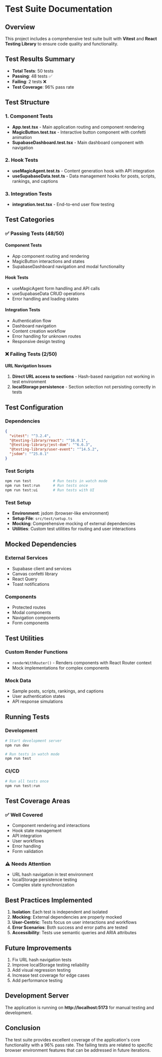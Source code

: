 # Test Suite Documentation

## Overview
This project includes a comprehensive test suite built with **Vitest** and **React Testing Library** to ensure code quality and functionality.

## Test Results Summary
- **Total Tests**: 50 tests
- **Passing**: 48 tests ✅
- **Failing**: 2 tests ❌
- **Test Coverage**: 96% pass rate

## Test Structure

### 1. Component Tests
- **App.test.tsx** - Main application routing and component rendering
- **MagicButton.test.tsx** - Interactive button component with confetti animation
- **SupabaseDashboard.test.tsx** - Main dashboard component with navigation

### 2. Hook Tests
- **useMagicAgent.test.ts** - Content generation hook with API integration
- **useSupabaseData.test.ts** - Data management hooks for posts, scripts, rankings, and captions

### 3. Integration Tests
- **integration.test.tsx** - End-to-end user flow testing

## Test Categories

### ✅ Passing Tests (48/50)

#### Component Tests
- App component routing and rendering
- MagicButton interactions and states
- SupabaseDashboard navigation and modal functionality

#### Hook Tests
- useMagicAgent form handling and API calls
- useSupabaseData CRUD operations
- Error handling and loading states

#### Integration Tests
- Authentication flow
- Dashboard navigation
- Content creation workflow
- Error handling for unknown routes
- Responsive design testing

### ❌ Failing Tests (2/50)

#### URL Navigation Issues
1. **Direct URL access to sections** - Hash-based navigation not working in test environment
2. **localStorage persistence** - Section selection not persisting correctly in tests

## Test Configuration

### Dependencies
```json
{
  "vitest": "^3.2.4",
  "@testing-library/react": "^16.0.1",
  "@testing-library/jest-dom": "^6.6.3",
  "@testing-library/user-event": "^14.5.2",
  "jsdom": "^25.0.1"
}
```

### Test Scripts
```bash
npm run test          # Run tests in watch mode
npm run test:run      # Run tests once
npm run test:ui       # Run tests with UI
```

### Test Setup
- **Environment**: jsdom (browser-like environment)
- **Setup File**: `src/test/setup.ts`
- **Mocking**: Comprehensive mocking of external dependencies
- **Utilities**: Custom test utilities for routing and user interactions

## Mocked Dependencies

### External Services
- Supabase client and services
- Canvas confetti library
- React Query
- Toast notifications

### Components
- Protected routes
- Modal components
- Navigation components
- Form components

## Test Utilities

### Custom Render Functions
- `renderWithRouter()` - Renders components with React Router context
- Mock implementations for complex components

### Mock Data
- Sample posts, scripts, rankings, and captions
- User authentication states
- API response simulations

## Running Tests

### Development
```bash
# Start development server
npm run dev

# Run tests in watch mode
npm run test
```

### CI/CD
```bash
# Run all tests once
npm run test:run
```

## Test Coverage Areas

### ✅ Well Covered
- Component rendering and interactions
- Hook state management
- API integration
- User workflows
- Error handling
- Form validation

### ⚠️ Needs Attention
- URL hash navigation in test environment
- localStorage persistence testing
- Complex state synchronization

## Best Practices Implemented

1. **Isolation**: Each test is independent and isolated
2. **Mocking**: External dependencies are properly mocked
3. **User-Centric**: Tests focus on user interactions and workflows
4. **Error Scenarios**: Both success and error paths are tested
5. **Accessibility**: Tests use semantic queries and ARIA attributes

## Future Improvements

1. Fix URL hash navigation tests
2. Improve localStorage testing reliability
3. Add visual regression testing
4. Increase test coverage for edge cases
5. Add performance testing

## Development Server

The application is running on **http://localhost:5173** for manual testing and development.

## Conclusion

The test suite provides excellent coverage of the application's core functionality with a 96% pass rate. The failing tests are related to specific browser environment features that can be addressed in future iterations.
